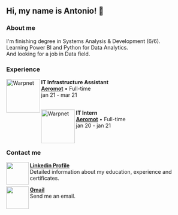 <h2> Hi, my name is Antonio! 👋 </h2>

<h3> About me </h3>
I'm finishing degree in Systems Analysis & Development (6/6). <br>
Learning Power BI and Python for Data Analytics. <br>
And looking for a job in Data field.

<h3> Experience </h3>

[<img align="left" height="90px" width="90px" alt="Warpnet" src="https://media-exp1.licdn.com/dms/image/C4E0BAQH3jNHyuK0SuQ/company-logo_100_100/0/1567430697578?e=1671062400&v=beta&t=17oNhCCZmF6373y1pFPdhqlnxT95YRFGa8ovhHthRq4">](https://aeromot.com.br)

**IT Infrastructure Assistant** <br>
[**Aeromot**](https://www.aeromot.com.br/) • Full-time <br>
jan 21 - mar 21 <br>
<br>

[<img align="left" height="90px" width="90px" alt="Warpnet" src="https://media-exp1.licdn.com/dms/image/C4E0BAQH3jNHyuK0SuQ/company-logo_100_100/0/1567430697578?e=1671062400&v=beta&t=17oNhCCZmF6373y1pFPdhqlnxT95YRFGa8ovhHthRq4">](https://aeromot.com.br)

**IT Intern** <br>
[**Aeromot**](https://www.aeromot.com.br/) • Full-time <br>
jan 20 - jan 21 <br>

<br>

<h3> Contact me </h3>

[<img align="left" height="60" src="https://cdn.jsdelivr.net/gh/devicons/devicon/icons/linkedin/linkedin-original.svg" />](https://linkedin.com/in/antoniokoav)
[**Linkedin Profile**](https://linkedin.com/in/antoniokoav) <br>
Detailed information about my education, experience and certificates. <br>

[<img align="left" height="60" src="https://cdn-icons-png.flaticon.com/512/281/281769.png" />](mailto:koavdev@gmail.com)
[**Gmail**](mailto:koavdev@gmail.com) <br>
Send me an email. <br>


          
          
